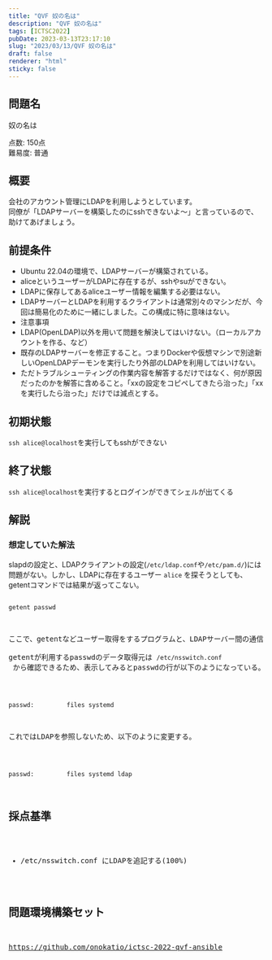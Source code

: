```yaml
---
title: "QVF 奴の名は"
description: "QVF 奴の名は"
tags: [ICTSC2022]
pubDate: 2023-03-13T23:17:10
slug: "2023/03/13/QVF 奴の名は"
draft: false
renderer: "html"
sticky: false
---
```


<h2>問題名</h2>
<p>奴の名は</p>
<p>点数: 150点<br />
難易度: 普通</p>
<h2>概要</h2>
<p>会社のアカウント管理にLDAPを利用しようとしています。<br />
同僚が「LDAPサーバーを構築したのにsshできないよ〜」と言っているので、助けてあげましょう。</p>
<h2>前提条件</h2>
<ul>
<li>Ubuntu 22.04の環境で、LDAPサーバーが構築されている。</li>
<li>aliceというユーザーがLDAPに存在するが、sshやsuができない。</li>
<li>LDAPに保存してあるaliceユーザー情報を編集する必要はない。</li>
<li>LDAPサーバーとLDAPを利用するクライアントは通常別々のマシンだが、今回は簡易化のために一緒にしました。この構成に特に意味はない。</li>
<li>注意事項</li>
<li>LDAP(OpenLDAP)以外を用いて問題を解決してはいけない。（ローカルアカウントを作る、など）</li>
<li>既存のLDAPサーバーを修正すること。つまりDockerや仮想マシンで別途新しいOpenLDAPデーモンを実行したり外部のLDAPを利用してはいけない。</li>
<li>ただトラブルシューティングの作業内容を解答するだけではなく、何が原因だったのかを解答に含めること。「xxの設定をコピペしてきたら治った」「xxを実行したら治った」だけでは減点とする。</li>
</ul>
<h2>初期状態</h2>
<p><code>ssh alice@localhost</code>を実行してもsshができない</p>
<h2>終了状態</h2>
<p><code>ssh alice@localhost</code>を実行するとログインができてシェルが出てくる</p>
<h2>解説</h2>
<h3>想定していた解法</h3>
<p>slapdの設定と、LDAPクライアントの設定(<code>/etc/ldap.conf</code>や<code>/etc/pam.d/</code>)には問題がない。しかし、LDAPに存在するユーザー <code>alice</code> を探そうとしても、getentコマンドでは結果が返ってこない。</p>
<pre><pre><code>getent passwd</code></pre>
<p>ここで、getentなどユーザー取得をするプログラムと、LDAPサーバー間の通信に問題があると予想できる。<br />
getentが利用するpasswdのデータ取得元は <code>/etc/nsswitch.conf</code> から確認できるため、表示してみるとpasswdの行が以下のようになっている。</p>
<pre><pre><code>passwd:         files systemd</code></pre>
<p>これではLDAPを参照しないため、以下のように変更する。</p>
<pre><pre><code>passwd:         files systemd ldap</code></pre>
<h2>採点基準</h2>
<ul>
<li>/etc/nsswitch.conf にLDAPを追記する(100%)</li>
</ul>
<h2>問題環境構築セット</h2>
<p><a href="_wp_link_placeholder" data-wplink-edit="true">https://github.com/onokatio/ictsc-2022-qvf-ansible</a></p>

